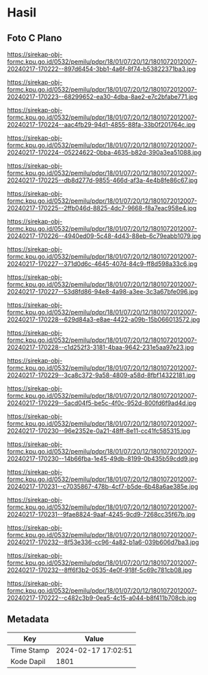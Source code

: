 # Hasil

## Foto C Plano

https://sirekap-obj-formc.kpu.go.id/0532/pemilu/pdpr/18/01/07/20/12/1801072012007-20240217-170222--897d6454-3bb1-4a6f-8f74-b53822371ba3.jpg

https://sirekap-obj-formc.kpu.go.id/0532/pemilu/pdpr/18/01/07/20/12/1801072012007-20240217-170223--68299652-ea30-4dba-8ae2-e7c2bfabe771.jpg

https://sirekap-obj-formc.kpu.go.id/0532/pemilu/pdpr/18/01/07/20/12/1801072012007-20240217-170224--aac4fb29-94d1-4855-88fa-33b0f201764c.jpg

https://sirekap-obj-formc.kpu.go.id/0532/pemilu/pdpr/18/01/07/20/12/1801072012007-20240217-170224--05224622-0bba-4635-b82d-390a3ea51088.jpg

https://sirekap-obj-formc.kpu.go.id/0532/pemilu/pdpr/18/01/07/20/12/1801072012007-20240217-170225--db8d277d-9855-466d-af3a-4e4b8fe86c67.jpg

https://sirekap-obj-formc.kpu.go.id/0532/pemilu/pdpr/18/01/07/20/12/1801072012007-20240217-170225--2ffb046d-8825-4dc7-9668-f8a7eac958e4.jpg

https://sirekap-obj-formc.kpu.go.id/0532/pemilu/pdpr/18/01/07/20/12/1801072012007-20240217-170226--4940ed09-5c48-4d43-88eb-6c79eabb1079.jpg

https://sirekap-obj-formc.kpu.go.id/0532/pemilu/pdpr/18/01/07/20/12/1801072012007-20240217-170227--371d0d6c-4645-407d-84c9-ff8d598a33c6.jpg

https://sirekap-obj-formc.kpu.go.id/0532/pemilu/pdpr/18/01/07/20/12/1801072012007-20240217-170227--53d8fd86-94e8-4a98-a3ee-3c3a67bfe096.jpg

https://sirekap-obj-formc.kpu.go.id/0532/pemilu/pdpr/18/01/07/20/12/1801072012007-20240217-170228--629d84a3-e8ae-4422-a09b-15b066013572.jpg

https://sirekap-obj-formc.kpu.go.id/0532/pemilu/pdpr/18/01/07/20/12/1801072012007-20240217-170228--c1d252f3-3181-4baa-9642-231e5aa97e23.jpg

https://sirekap-obj-formc.kpu.go.id/0532/pemilu/pdpr/18/01/07/20/12/1801072012007-20240217-170229--3ca8c372-9a58-4809-a58d-8fbf14322181.jpg

https://sirekap-obj-formc.kpu.go.id/0532/pemilu/pdpr/18/01/07/20/12/1801072012007-20240217-170229--5acd04f5-be5c-4f0c-952d-800fd6f9ad4d.jpg

https://sirekap-obj-formc.kpu.go.id/0532/pemilu/pdpr/18/01/07/20/12/1801072012007-20240217-170230--96e2352e-0a21-48ff-8e11-cc41fc585315.jpg

https://sirekap-obj-formc.kpu.go.id/0532/pemilu/pdpr/18/01/07/20/12/1801072012007-20240217-170230--14b66fba-1e45-49db-8199-0b435b59cdd9.jpg

https://sirekap-obj-formc.kpu.go.id/0532/pemilu/pdpr/18/01/07/20/12/1801072012007-20240217-170231--c7035867-478b-4cf7-b5de-6b48a6ae385e.jpg

https://sirekap-obj-formc.kpu.go.id/0532/pemilu/pdpr/18/01/07/20/12/1801072012007-20240217-170231--9fae8824-9aaf-4245-9cd9-7268cc35f67b.jpg

https://sirekap-obj-formc.kpu.go.id/0532/pemilu/pdpr/18/01/07/20/12/1801072012007-20240217-170232--8f53e336-cc96-4a82-b1a6-039b606d7ba3.jpg

https://sirekap-obj-formc.kpu.go.id/0532/pemilu/pdpr/18/01/07/20/12/1801072012007-20240217-170232--8ff6f3b2-0535-4e0f-918f-5c69c781cb08.jpg

https://sirekap-obj-formc.kpu.go.id/0532/pemilu/pdpr/18/01/07/20/12/1801072012007-20240217-170222--c482c3b9-0ea5-4c15-a044-b8f411b708cb.jpg


## Metadata

| Key        | Value               |
| ---------- | ------------------- |
| Time Stamp | 2024-02-17 17:02:51 |
| Kode Dapil | 1801                |



